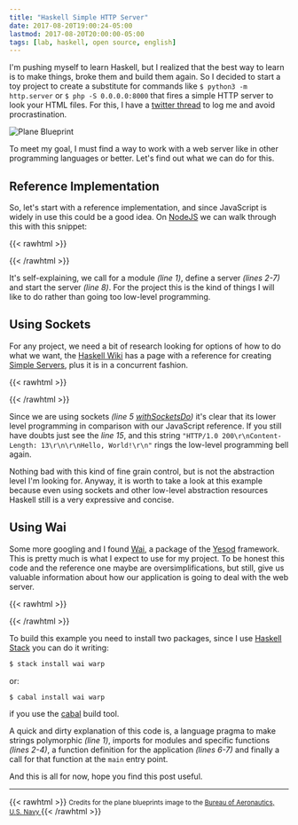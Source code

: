 ```yaml
---
title: "Haskell Simple HTTP Server"
date: 2017-08-20T19:00:24-05:00
lastmod: 2017-08-20T20:00:00-05:00
tags: [lab, haskell, open source, english]
---
```


I'm pushing myself to learn Haskell, but I realized that the best way to learn is
to make things, broke them and build them again. So I decided to start a toy
project to create a substitute for commands like `$ python3 -m http.server` or
`$ php -S 0.0.0.0:8000` that fires a simple HTTP server to look your HTML files.
For this, I have a [twitter thread](https://twitter.com/octonemo/status/897987573024399361)
to log me and avoid procrastination.

<!--more-->

![Plane Blueprint](/images/plane-blueprint.png)

To meet my goal, I must find a way to work with a web server like in other
programming languages or better. Let's find out what we can do for this.

## Reference Implementation

So, let's start with a reference implementation, and since JavaScript is widely in
use this could be a good idea. On [NodeJS](https://nodejs.org/) we can walk through
this with this snippet:

{{< rawhtml >}}
<script src="https://gist.github.com/carlosgruiz-dev/effb9afcf5c82399a609ad622fc99a61.js"></script>
{{< /rawhtml >}}

It's self-explaining, we call for a module _(line 1)_, define a server _(lines 2-7)_
and start the server _(line 8)_. For the project this is the kind of things I will
like to do rather than going too low-level programming.

## Using Sockets

For any project, we need a bit of research looking for options of how to do what we
want, the [Haskell Wiki](https://wiki.haskell.org/) has a page with a reference for
creating [Simple Servers](https://wiki.haskell.org/Simple_Servers), plus it is in a
concurrent fashion.

{{< rawhtml >}}
<script src="https://gist.github.com/carlosgruiz-dev/214d3da2f2814dfe3edaa8ae42b51bd0.js"></script>
{{< /rawhtml >}}

Since we are using sockets
_(line 5 [withSocketsDo](http://hackage.haskell.org/package/network-2.6.3.2/docs/Network-Socket-Internal.html#v:withSocketsDo))_
it's clear that its lower level programming in comparison with our JavaScript reference.
If you still have doubts just see the _line 15_, and this string
`"HTTP/1.0 200\r\nContent-Length: 13\r\n\r\nHello, World!\r\n"` rings the low-level
programming bell again.

Nothing bad with this kind of fine grain control, but is not the abstraction level
I'm looking for. Anyway, it is worth to take a look at this example because even using
sockets and other low-level abstraction resources Haskell still is a very expressive
and concise.

## Using Wai

Some more googling and I found [Wai](https://github.com/yesodweb/wai), a package of
the [Yesod](http://www.yesodweb.com/) framework. This is pretty much is what I
expect to use for my project. To be honest this code and the reference one maybe
are oversimplifications, but still, give us valuable information about how our
application is going to deal with the web server.

{{< rawhtml >}}
<script src="https://gist.github.com/carlosgruiz-dev/ba6ba743b5f1e35e089b9227cf41009f.js"></script>
{{< /rawhtml >}}

To build this example you need to install two packages, since I use
[Haskell Stack](https://haskellstack.org) you can do it writing:

```bash
$ stack install wai warp
```

or:

```bash
$ cabal install wai warp
```

if you use the [cabal](https://www.haskell.org/cabal/) build tool.

A quick and dirty explanation of this code is, a language pragma to make strings
polymorphic _(line 1)_, imports for modules and specific functions _(lines 2-4)_,
a function definition for the application _(lines 6-7)_ and finally a call for that
function at the `main` entry point.

And this is all for now, hope you find this post useful.

---

{{< rawhtml >}}
<small>Credits for the plane blueprints image to the
<a href="https://commons.wikimedia.org/wiki/File:General_Motors_TBM-3S_Avenger_3-side-view_Blueprint.png">
Bureau of Aeronautics, U.S. Navy
</a>
</small>
{{< /rawhtml >}}
